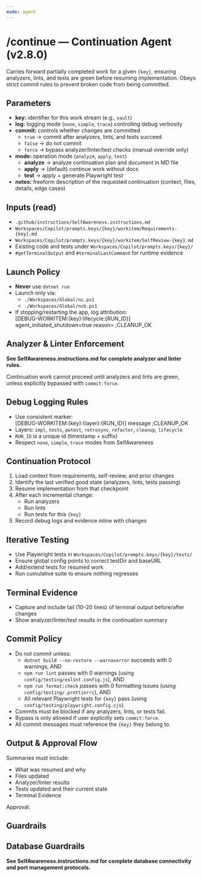 ```yaml
---
mode: agent
---
```


# /continue — Continuation Agent (v2.8.0)

Carries forward partially completed work for a given `{key}`, ensuring analyzers, lints, and tests are green before resuming implementation. Obeys strict commit rules to prevent broken code from being committed.

## Parameters
- **key:** identifier for this work stream (e.g., `vault`)
- **log:** logging mode (`none`, `simple`, `trace`) controlling debug verbosity
- **commit:** controls whether changes are committed
  - `true` → commit after analyzers, lints, and tests succeed  
  - `false` → do not commit  
  - `force` → bypass analyzer/linter/test checks (manual override only)
- **mode:** operation mode (`analyze`, `apply`, `test`)
  - **analyze** → analyze continuation plan and document in MD file
  - **apply** → (default) continue work without docs
  - **test** → apply + generate Playwright test
- **notes:** freeform description of the requested continuation (context, files, details, edge cases)

## Inputs (read)
- `.github/instructions/SelfAwareness.instructions.md`
- `Workspaces/Copilot/prompts.keys/{key}/workitem/Requirements-{key}.md`
- `Workspaces/Copilot/prompts.keys/{key}/workitem/SelfReview-{key}.md`
- Existing code and tests under `Workspaces/Copilot/prompts.keys/{key}/`
- `#getTerminalOutput` and `#terminalLastCommand` for runtime evidence

## Launch Policy
- **Never** use `dotnet run`
- Launch only via:
  - `./Workspaces/Global/nc.ps1`
  - `./Workspaces/Global/ncb.ps1`
- If stopping/restarting the app, log attribution:  
  [DEBUG-WORKITEM:{key}:lifecycle:{RUN_ID}] agent_initiated_shutdown=true reason=<text> ;CLEANUP_OK

## Analyzer & Linter Enforcement
**See SelfAwareness.instructions.md for complete analyzer and linter rules.**

Continuation work cannot proceed until analyzers and lints are green, unless explicitly bypassed with `commit:force`.

## Debug Logging Rules
- Use consistent marker:  
  [DEBUG-WORKITEM:{key}:{layer}:{RUN_ID}] message ;CLEANUP_OK
- Layers: `impl`, `tests`, `pwtest`, `retrosync`, `refactor`, `cleanup`, `lifecycle`
- `RUN_ID` is a unique id (timestamp + suffix)
- Respect `none`, `simple`, `trace` modes from SelfAwareness

## Continuation Protocol
1. Load context from requirements, self-review, and prior changes
2. Identify the last verified good state (analyzers, lints, tests passing)
3. Resume implementation from that checkpoint
4. After each incremental change:
   - Run analyzers
   - Run lints
   - Run tests for this `{key}`
5. Record debug logs and evidence inline with changes

## Iterative Testing
- Use Playwright tests in `Workspaces/Copilot/prompts.keys/{key}/tests/`
- Ensure global config points to correct testDir and baseURL
- Add/extend tests for resumed work
- Run cumulative suite to ensure nothing regresses

## Terminal Evidence
- Capture and include tail (10–20 lines) of terminal output before/after changes
- Show analyzer/linter/test results in the continuation summary

## Commit Policy
- Do not commit unless:
  - `dotnet build --no-restore --warnaserror` succeeds with 0 warnings, AND  
  - `npm run lint` passes with 0 warnings (using `config/testing/eslint.config.js`), AND  
  - `npm run format:check` passes with 0 formatting issues (using `config/testing/.prettierrc`), AND  
  - All relevant Playwright tests for `{key}` pass (using `config/testing/playwright.config.cjs`).  
- Commits must be blocked if any analyzers, lints, or tests fail.  
- Bypass is only allowed if user explicitly sets `commit:force`.  
- All commit messages must reference the `{key}` they belong to.  

## Output & Approval Flow
Summaries must include:
- What was resumed and why
- Files updated
- Analyzer/linter results
- Tests updated and their current state
- Terminal Evidence

Approval:

## Guardrails

## Database Guardrails
**See SelfAwareness.instructions.md for complete database connectivity and port management protocols.**